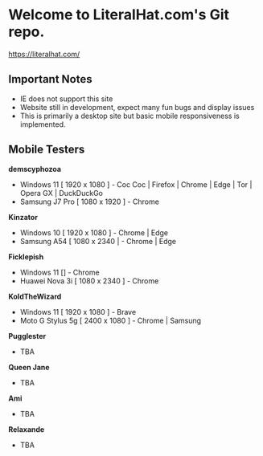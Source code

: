 # Welcome to LiteralHat.com's Git repo.

https://literalhat.com/

## Important Notes
- IE does not support this site
- Website still in development, expect many fun bugs and display issues
- This is primarily a desktop site but basic mobile responsiveness is implemented. 

## Mobile Testers

**demscyphozoa**
- Windows 11 [ 1920 x 1080 ] - Coc Coc | Firefox | Chrome | Edge | Tor | Opera GX | DuckDuckGo
- Samsung J7 Pro [ 1080 x 1920 ] - Chrome

**Kinzator**
- Windows 10 [ 1920 x 1080 ] - Chrome | Edge
- Samsung A54 [ 1080 x 2340 | - Chrome | Edge
  
**Ficklepish**
- Windows 11 [] - Chrome
- Huawei Nova 3i [ 1080 x 2340 ] - Chrome

**KoldTheWizard**
- Windows 11 [ 1920 x 1080 ] - Brave
- Moto G Stylus 5g [ 2400 x 1080 ] - Chrome | Samsung

**Pugglester**
- TBA
  
**Queen Jane**
- TBA
  
**Ami**
- TBA
  
**Relaxande**
- TBA
  
